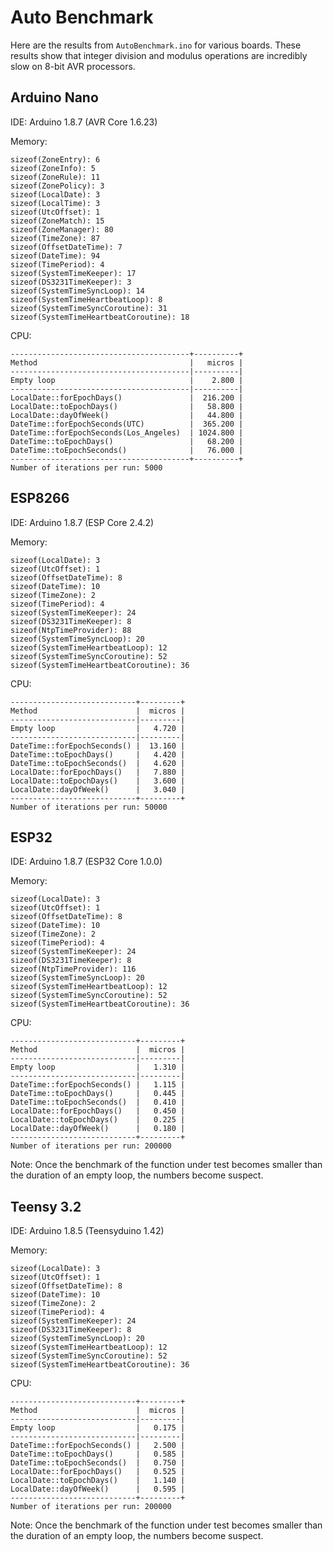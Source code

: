 # Auto Benchmark

Here are the results from `AutoBenchmark.ino` for various boards.
These results show that integer division and modulus operations are incredibly
slow on 8-bit AVR processors.

## Arduino Nano

IDE: Arduino 1.8.7 (AVR Core 1.6.23)

Memory:

```
sizeof(ZoneEntry): 6
sizeof(ZoneInfo): 5
sizeof(ZoneRule): 11
sizeof(ZonePolicy): 3
sizeof(LocalDate): 3
sizeof(LocalTime): 3
sizeof(UtcOffset): 1
sizeof(ZoneMatch): 15
sizeof(ZoneManager): 80
sizeof(TimeZone): 87
sizeof(OffsetDateTime): 7
sizeof(DateTime): 94
sizeof(TimePeriod): 4
sizeof(SystemTimeKeeper): 17
sizeof(DS3231TimeKeeper): 3
sizeof(SystemTimeSyncLoop): 14
sizeof(SystemTimeHeartbeatLoop): 8
sizeof(SystemTimeSyncCoroutine): 31
sizeof(SystemTimeHeartbeatCoroutine): 18
```

CPU:

```
----------------------------------------+----------+
Method                                  |   micros |
----------------------------------------|----------|
Empty loop                              |    2.800 |
----------------------------------------|----------|
LocalDate::forEpochDays()               |  216.200 |
LocalDate::toEpochDays()                |   58.800 |
LocalDate::dayOfWeek()                  |   44.800 |
DateTime::forEpochSeconds(UTC)          |  365.200 |
DateTime::forEpochSeconds(Los_Angeles)  | 1024.800 |
DateTime::toEpochDays()                 |   68.200 |
DateTime::toEpochSeconds()              |   76.000 |
----------------------------------------+----------+
Number of iterations per run: 5000
```

## ESP8266

IDE: Arduino 1.8.7 (ESP Core 2.4.2)

Memory:
```
sizeof(LocalDate): 3
sizeof(UtcOffset): 1
sizeof(OffsetDateTime): 8
sizeof(DateTime): 10
sizeof(TimeZone): 2
sizeof(TimePeriod): 4
sizeof(SystemTimeKeeper): 24
sizeof(DS3231TimeKeeper): 8
sizeof(NtpTimeProvider): 88
sizeof(SystemTimeSyncLoop): 20
sizeof(SystemTimeHeartbeatLoop): 12
sizeof(SystemTimeSyncCoroutine): 52
sizeof(SystemTimeHeartbeatCoroutine): 36
```

CPU:

```
----------------------------+---------+
Method                      |  micros |
----------------------------|---------|
Empty loop                  |   4.720 |
----------------------------|---------|
DateTime::forEpochSeconds() |  13.160 |
DateTime::toEpochDays()     |   4.420 |
DateTime::toEpochSeconds()  |   4.620 |
LocalDate::forEpochDays()   |   7.880 |
LocalDate::toEpochDays()    |   3.600 |
LocalDate::dayOfWeek()      |   3.040 |
----------------------------+---------+
Number of iterations per run: 50000
```

## ESP32

IDE: Arduino 1.8.7 (ESP32 Core 1.0.0)

Memory:

```
sizeof(LocalDate): 3
sizeof(UtcOffset): 1
sizeof(OffsetDateTime): 8
sizeof(DateTime): 10
sizeof(TimeZone): 2
sizeof(TimePeriod): 4
sizeof(SystemTimeKeeper): 24
sizeof(DS3231TimeKeeper): 8
sizeof(NtpTimeProvider): 116
sizeof(SystemTimeSyncLoop): 20
sizeof(SystemTimeHeartbeatLoop): 12
sizeof(SystemTimeSyncCoroutine): 52
sizeof(SystemTimeHeartbeatCoroutine): 36
```

CPU:

```
----------------------------+---------+
Method                      |  micros |
----------------------------|---------|
Empty loop                  |   1.310 |
----------------------------|---------|
DateTime::forEpochSeconds() |   1.115 |
DateTime::toEpochDays()     |   0.445 |
DateTime::toEpochSeconds()  |   0.410 |
LocalDate::forEpochDays()   |   0.450 |
LocalDate::toEpochDays()    |   0.225 |
LocalDate::dayOfWeek()      |   0.180 |
----------------------------+---------+
Number of iterations per run: 200000
```

Note: Once the benchmark of the function under test becomes smaller than the
duration of an empty loop, the numbers become suspect.

## Teensy 3.2

IDE: Arduino 1.8.5 (Teensyduino 1.42)

Memory:

```
sizeof(LocalDate): 3
sizeof(UtcOffset): 1
sizeof(OffsetDateTime): 8
sizeof(DateTime): 10
sizeof(TimeZone): 2
sizeof(TimePeriod): 4
sizeof(SystemTimeKeeper): 24
sizeof(DS3231TimeKeeper): 8
sizeof(SystemTimeSyncLoop): 20
sizeof(SystemTimeHeartbeatLoop): 12
sizeof(SystemTimeSyncCoroutine): 52
sizeof(SystemTimeHeartbeatCoroutine): 36
```

CPU:

```
----------------------------+---------+
Method                      |  micros |
----------------------------|---------|
Empty loop                  |   0.175 |
----------------------------|---------|
DateTime::forEpochSeconds() |   2.500 |
DateTime::toEpochDays()     |   0.585 |
DateTime::toEpochSeconds()  |   0.750 |
LocalDate::forEpochDays()   |   0.525 |
LocalDate::toEpochDays()    |   1.140 |
LocalDate::dayOfWeek()      |   0.595 |
----------------------------+---------+
Number of iterations per run: 200000
```

Note: Once the benchmark of the function under test becomes smaller than the
duration of an empty loop, the numbers become suspect.
